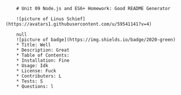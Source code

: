 
        # Unit 09 Node.js and ES6+ Homework: Good README Generator
        
        ![picture of Linus Schief](https://avatars1.githubusercontent.com/u/59541141?v=4)
        
        null
        ![picture of badge](https://img.shields.io/badge/2020-green) 
        * Title: Well
        * Description: Great
        * Table of Contents: 
        * Installation: Fine
        * Usage: Idk
        * License: Fuck
        * Contributers: L
        * Tests: S
        * Questions: l